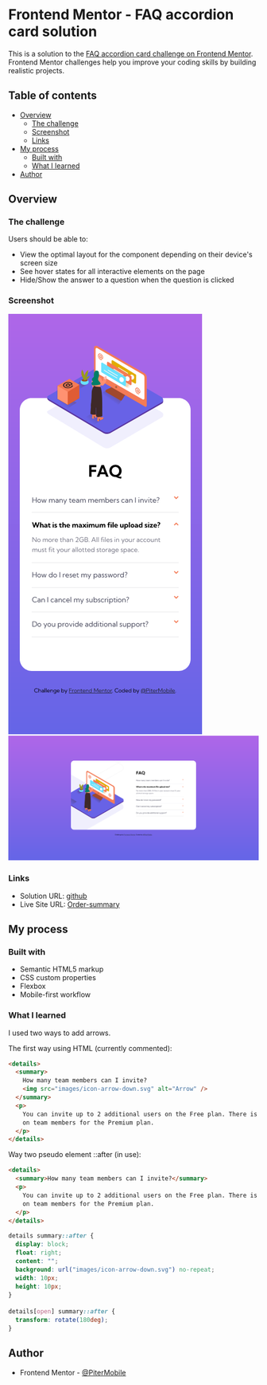 # Frontend Mentor - FAQ accordion card solution

This is a solution to the [FAQ accordion card challenge on Frontend Mentor](https://www.frontendmentor.io/challenges/faq-accordion-card-XlyjD0Oam). Frontend Mentor challenges help you improve your coding skills by building realistic projects.

## Table of contents

- [Overview](#overview)
  - [The challenge](#the-challenge)
  - [Screenshot](#screenshot)
  - [Links](#links)
- [My process](#my-process)
  - [Built with](#built-with)
  - [What I learned](#what-i-learned)
- [Author](#author)

## Overview

### The challenge

Users should be able to:

- View the optimal layout for the component depending on their device's screen size
- See hover states for all interactive elements on the page
- Hide/Show the answer to a question when the question is clicked

### Screenshot

![Mobile](screenshot\Screenshot_mobile.png)
![Desktop](screenshot\Screenshot_desktop.png)

### Links

- Solution URL: [github](https://github.com/PiterMobile/Challenge/tree/master/Faq-accordion-card)
- Live Site URL: [Order-summary](https://pitermobile.github.io/Challenge/Faq-accordion-card/)

## My process

### Built with

- Semantic HTML5 markup
- CSS custom properties
- Flexbox
- Mobile-first workflow

### What I learned

I used two ways to add arrows.

The first way using HTML (currently commented):

```html
<details>
  <summary>
    How many team members can I invite?
    <img src="images/icon-arrow-down.svg" alt="Arrow" />
  </summary>
  <p>
    You can invite up to 2 additional users on the Free plan. There is no limit
    on team members for the Premium plan.
  </p>
</details>
```

Way two pseudo element ::after (in use):

```html
<details>
  <summary>How many team members can I invite?</summary>
  <p>
    You can invite up to 2 additional users on the Free plan. There is no limit
    on team members for the Premium plan.
  </p>
</details>
```

```css
details summary::after {
  display: block;
  float: right;
  content: "";
  background: url("images/icon-arrow-down.svg") no-repeat;
  width: 10px;
  height: 10px;
}

details[open] summary::after {
  transform: rotate(180deg);
}
```

## Author

- Frontend Mentor - [@PiterMobile](https://www.frontendmentor.io/profile/PiterMobile)
